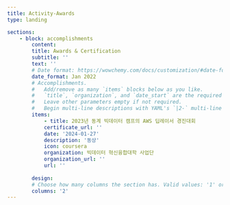 ```yaml
---
title: Activity-Awards
type: landing

sections:
    - block: accomplishments
        content:
        title: Awards & Certification
        subtitle: ''
        text: ''
        # Date format: https://wowchemy.com/docs/customization/#date-format
        date_format: Jan 2022
        # Accomplishments.
        #   Add/remove as many `items` blocks below as you like.
        #   `title`, `organization`, and `date_start` are the required parameters.
        #   Leave other parameters empty if not required.
        #   Begin multi-line descriptions with YAML's `|2-` multi-line prefix.
        items:
            - title: 2023년 동계 빅데이터 캠프의 AWS 딥레이서 경진대회
            certificate_url: ''
            date: '2024-01-27'
            description: '동상'
            icon: coursera
            organization: 빅데이터 혁신융합대학 사업단
            organization_url: ''
            url: ''
        
        design:
        # Choose how many columns the section has. Valid values: '1' or '2'.
        columns: '2'
---
```


